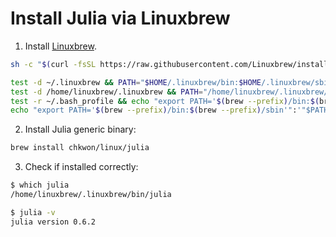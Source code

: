 # Install Julia via Linuxbrew

1. Install [Linuxbrew](http://linuxbrew.sh).
```bash
sh -c "$(curl -fsSL https://raw.githubusercontent.com/Linuxbrew/install/master/install.sh)"

test -d ~/.linuxbrew && PATH="$HOME/.linuxbrew/bin:$HOME/.linuxbrew/sbin:$PATH"
test -d /home/linuxbrew/.linuxbrew && PATH="/home/linuxbrew/.linuxbrew/bin:/home/linuxbrew/.linuxbrew/sbin:$PATH"
test -r ~/.bash_profile && echo "export PATH='$(brew --prefix)/bin:$(brew --prefix)/sbin'":'"$PATH"' >>~/.bash_profile
echo "export PATH='$(brew --prefix)/bin:$(brew --prefix)/sbin'":'"$PATH"' >>~/.profile
```

2. Install Julia generic binary:
```bash
brew install chkwon/linux/julia
```


3. Check if installed correctly:
```bash
$ which julia
/home/linuxbrew/.linuxbrew/bin/julia

$ julia -v
julia version 0.6.2
```
